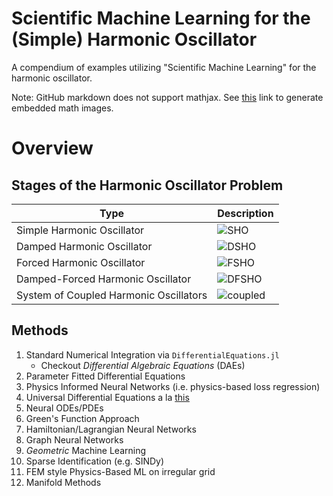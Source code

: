 # Scientific Machine Learning for the (Simple) Harmonic Oscillator
A compendium of examples utilizing "Scientific Machine Learning" for the harmonic oscillator. 

Note: GitHub markdown does not support mathjax. See [this](https://latex.codecogs.com) link to generate embedded math images.

# Overview 
## Stages of the Harmonic Oscillator Problem 

| Type | Description |
| ----------- | ----------- |
| Simple Harmonic Oscillator | ![SHO](https://latex.codecogs.com/svg.image?m\ddot{x}&space;&plus;&space;kx&space;=&space;0) | 
| Damped Harmonic Oscillator | ![DSHO](https://latex.codecogs.com/svg.image?m\ddot{x}&space;&plus;&space;2\Gamma&space;\dot{x}&space;&plus;&space;kx&space;=&space;0) | 
| Forced Harmonic Oscillator | ![FSHO](https://latex.codecogs.com/svg.image?m\ddot{x}&space;&plus;&space;kx&space;=&space;F(t)) | 
| Damped-Forced Harmonic Oscillator | ![DFSHO](https://latex.codecogs.com/svg.image?m\ddot{x}&space;&plus;2\Gamma&space;\dot{x}&space;&plus;&space;kx&space;=&space;F(t)) | 
| System of Coupled Harmonic Oscillators | ![coupled](https://latex.codecogs.com/svg.image?\mathbf{M}\ddot{\vec{x}}&plus;&space;\mathbf{K}\vec{x}&space;=&space;0) | 

## Methods 
1. Standard Numerical Integration via `DifferentialEquations.jl`
   - Checkout *Differential Algebraic Equations* (DAEs)
2. Parameter Fitted Differential Equations 
3. Physics Informed Neural Networks (i.e. physics-based loss regression)
4. Universal Differential Equations a la [this](https://arxiv.org/abs/2001.04385)
5. Neural ODEs/PDEs
6. Green's Function Approach
7. Hamiltonian/Lagrangian Neural Networks 
8. Graph Neural Networks 
9. *Geometric* Machine Learning 
10. Sparse Identification (e.g. SINDy)
11. FEM style Physics-Based ML on irregular grid 
12. Manifold Methods


